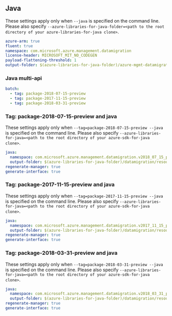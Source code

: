 ## Java

These settings apply only when `--java` is specified on the command line.
Please also specify `--azure-libraries-for-java-folder=<path to the root directory of your azure-libraries-for-java clone>`.

``` yaml $(java)
azure-arm: true
fluent: true
namespace: com.microsoft.azure.management.datamigration
license-header: MICROSOFT_MIT_NO_CODEGEN
payload-flattening-threshold: 1
output-folder: $(azure-libraries-for-java-folder)/azure-mgmt-datamigration
```

### Java multi-api

``` yaml $(java) && $(multiapi)
batch:
  - tag: package-2018-07-15-preview
  - tag: package-2017-11-15-preview
  - tag: package-2018-03-31-preview
```

### Tag: package-2018-07-15-preview and java

These settings apply only when `--tag=package-2018-07-15-preview --java` is specified on the command line.
Please also specify `--azure-libraries-for-java=<path to the root directory of your azure-sdk-for-java clone>`.

``` yaml $(tag) == 'package-2018-07-15-preview' && $(java) && $(multiapi)
java:
  namespace: com.microsoft.azure.management.datamigration.v2018_07_15_preview
  output-folder: $(azure-libraries-for-java-folder)/datamigration/resource-manager/v2018_07_15_preview
regenerate-manager: true
generate-interface: true
```

### Tag: package-2017-11-15-preview and java

These settings apply only when `--tag=package-2017-11-15-preview --java` is specified on the command line.
Please also specify `--azure-libraries-for-java=<path to the root directory of your azure-sdk-for-java clone>`.

``` yaml $(tag) == 'package-2017-11-15-preview' && $(java) && $(multiapi)
java:
  namespace: com.microsoft.azure.management.datamigration.v2017_11_15_preview
  output-folder: $(azure-libraries-for-java-folder)/datamigration/resource-manager/v2017_11_15_preview
regenerate-manager: true
generate-interface: true
```

### Tag: package-2018-03-31-preview and java

These settings apply only when `--tag=package-2018-03-31-preview --java` is specified on the command line.
Please also specify `--azure-libraries-for-java=<path to the root directory of your azure-sdk-for-java clone>`.

``` yaml $(tag) == 'package-2018-03-31-preview' && $(java) && $(multiapi)
java:
  namespace: com.microsoft.azure.management.datamigration.v2018_03_31_preview
  output-folder: $(azure-libraries-for-java-folder)/datamigration/resource-manager/v2018_03_31_preview
regenerate-manager: true
generate-interface: true
```
